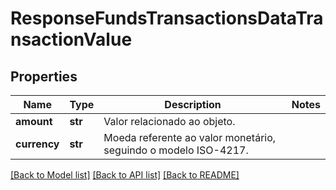 # ResponseFundsTransactionsDataTransactionValue

## Properties
Name | Type | Description | Notes
------------ | ------------- | ------------- | -------------
**amount** | **str** | Valor relacionado ao objeto. | 
**currency** | **str** | Moeda referente ao valor monetário, seguindo o modelo ISO-4217. | 

[[Back to Model list]](../README.md#documentation-for-models) [[Back to API list]](../README.md#documentation-for-api-endpoints) [[Back to README]](../README.md)

